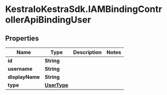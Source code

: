 # KestraIoKestraSdk.IAMBindingControllerApiBindingUser

## Properties

Name | Type | Description | Notes
------------ | ------------- | ------------- | -------------
**id** | **String** |  | 
**username** | **String** |  | 
**displayName** | **String** |  | 
**type** | [**UserType**](UserType.md) |  | 


